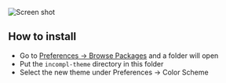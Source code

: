 ![Screen shot](http://i.imgur.com/ur7oOwj.png)

## How to install

* Go to [Preferences -> Browse Packages](http://i.imgur.com/0IzAOW4.png) and a folder will open
* Put the `incompl-theme` directory in this folder
* Select the new theme under Preferences -> Color Scheme
